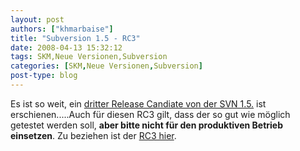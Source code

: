```yaml
---
layout: post
authors: ["khmarbaise"]
title: "Subversion 1.5 - RC3"
date: 2008-04-13 15:32:12
tags: SKM,Neue Versionen,Subversion
categories: [SKM,Neue Versionen,Subversion]
post-type: blog
---
```

Es ist so weit, ein [dritter Release Candiate von der SVN 1.5.](http://subversion.tigris.org/servlets/ReadMsg?list=dev&msgNo=137211 "dritter Release Candiate von der SVN 1.5.") 
ist erschienen.....Auch für diesen RC3 gilt, dass der so gut wie möglich getestet werden soll, **aber bitte nicht für den produktiven Betrieb einsetzen**.
Zu beziehen ist der [RC3 hier](http://orac.ece.utexas.edu/pub/svn/1.5.0-rc3/ "RC3 hier").
